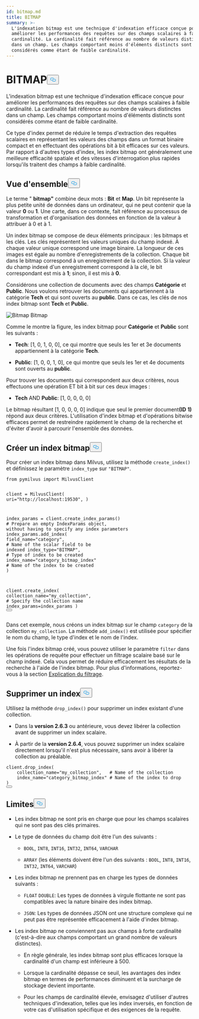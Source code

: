 ```yaml
---
id: bitmap.md
title: BITMAP
summary: >-
  L'indexation bitmap est une technique d'indexation efficace conçue pour
  améliorer les performances des requêtes sur des champs scalaires à faible
  cardinalité. La cardinalité fait référence au nombre de valeurs distinctes
  dans un champ. Les champs comportant moins d'éléments distincts sont
  considérés comme étant de faible cardinalité.
---
```

<h1 id="BITMAP" class="common-anchor-header">BITMAP<button data-href="#BITMAP" class="anchor-icon" translate="no">
      <svg translate="no"
        aria-hidden="true"
        focusable="false"
        height="20"
        version="1.1"
        viewBox="0 0 16 16"
        width="16"
      >
        <path
          fill="#0092E4"
          fill-rule="evenodd"
          d="M4 9h1v1H4c-1.5 0-3-1.69-3-3.5S2.55 3 4 3h4c1.45 0 3 1.69 3 3.5 0 1.41-.91 2.72-2 3.25V8.59c.58-.45 1-1.27 1-2.09C10 5.22 8.98 4 8 4H4c-.98 0-2 1.22-2 2.5S3 9 4 9zm9-3h-1v1h1c1 0 2 1.22 2 2.5S13.98 12 13 12H9c-.98 0-2-1.22-2-2.5 0-.83.42-1.64 1-2.09V6.25c-1.09.53-2 1.84-2 3.25C6 11.31 7.55 13 9 13h4c1.45 0 3-1.69 3-3.5S14.5 6 13 6z"
        ></path>
      </svg>
    </button></h1><p>L'indexation bitmap est une technique d'indexation efficace conçue pour améliorer les performances des requêtes sur des champs scalaires à faible cardinalité. La cardinalité fait référence au nombre de valeurs distinctes dans un champ. Les champs comportant moins d'éléments distincts sont considérés comme étant de faible cardinalité.</p>
<p>Ce type d'index permet de réduire le temps d'extraction des requêtes scalaires en représentant les valeurs des champs dans un format binaire compact et en effectuant des opérations bit à bit efficaces sur ces valeurs. Par rapport à d'autres types d'index, les index bitmap ont généralement une meilleure efficacité spatiale et des vitesses d'interrogation plus rapides lorsqu'ils traitent des champs à faible cardinalité.</p>
<h2 id="Overview" class="common-anchor-header">Vue d'ensemble<button data-href="#Overview" class="anchor-icon" translate="no">
      <svg translate="no"
        aria-hidden="true"
        focusable="false"
        height="20"
        version="1.1"
        viewBox="0 0 16 16"
        width="16"
      >
        <path
          fill="#0092E4"
          fill-rule="evenodd"
          d="M4 9h1v1H4c-1.5 0-3-1.69-3-3.5S2.55 3 4 3h4c1.45 0 3 1.69 3 3.5 0 1.41-.91 2.72-2 3.25V8.59c.58-.45 1-1.27 1-2.09C10 5.22 8.98 4 8 4H4c-.98 0-2 1.22-2 2.5S3 9 4 9zm9-3h-1v1h1c1 0 2 1.22 2 2.5S13.98 12 13 12H9c-.98 0-2-1.22-2-2.5 0-.83.42-1.64 1-2.09V6.25c-1.09.53-2 1.84-2 3.25C6 11.31 7.55 13 9 13h4c1.45 0 3-1.69 3-3.5S14.5 6 13 6z"
        ></path>
      </svg>
    </button></h2><p>Le terme " <strong>bitmap"</strong> combine deux mots : <strong>Bit</strong> et <strong>Map</strong>. Un bit représente la plus petite unité de données dans un ordinateur, qui ne peut contenir que la valeur <strong>0</strong> ou <strong>1</strong>. Une carte, dans ce contexte, fait référence au processus de transformation et d'organisation des données en fonction de la valeur à attribuer à 0 et à 1.</p>
<p>Un index bitmap se compose de deux éléments principaux : les bitmaps et les clés. Les clés représentent les valeurs uniques du champ indexé. À chaque valeur unique correspond une image binaire. La longueur de ces images est égale au nombre d'enregistrements de la collection. Chaque bit dans le bitmap correspond à un enregistrement de la collection. Si la valeur du champ indexé d'un enregistrement correspond à la clé, le bit correspondant est mis à <strong>1</strong>; sinon, il est mis à <strong>0</strong>.</p>
<p>Considérons une collection de documents avec des champs <strong>Catégorie</strong> et <strong>Public</strong>. Nous voulons retrouver les documents qui appartiennent à la catégorie <strong>Tech</strong> et qui sont ouverts au <strong>public</strong>. Dans ce cas, les clés de nos index bitmap sont <strong>Tech</strong> et <strong>Public</strong>.</p>
<p>
  
   <span class="img-wrapper"> <img translate="no" src="/docs/v2.6.x/assets/bitmap.png" alt="Bitmap" class="doc-image" id="bitmap" />
   </span> <span class="img-wrapper"> <span>Bitmap</span> </span></p>
<p>Comme le montre la figure, les index bitmap pour <strong>Catégorie</strong> et <strong>Public</strong> sont les suivants :</p>
<ul>
<li><p><strong>Tech</strong>: [1, 0, 1, 0, 0], ce qui montre que seuls les 1er et 3e documents appartiennent à la catégorie <strong>Tech</strong>.</p></li>
<li><p><strong>Public</strong>: [1, 0, 0, 1, 0], ce qui montre que seuls les 1er et 4e documents sont ouverts au <strong>public</strong>.</p></li>
</ul>
<p>Pour trouver les documents qui correspondent aux deux critères, nous effectuons une opération ET bit à bit sur ces deux images :</p>
<ul>
<li><strong>Tech</strong> AND <strong>Public</strong>: [1, 0, 0, 0, 0]</li>
</ul>
<p>Le bitmap résultant [1, 0, 0, 0, 0] indique que seul le premier document<strong>(ID</strong> <strong>1)</strong> répond aux deux critères. L'utilisation d'index bitmap et d'opérations bitwise efficaces permet de restreindre rapidement le champ de la recherche et d'éviter d'avoir à parcourir l'ensemble des données.</p>
<h2 id="Create-a-bitmap-index" class="common-anchor-header">Créer un index bitmap<button data-href="#Create-a-bitmap-index" class="anchor-icon" translate="no">
      <svg translate="no"
        aria-hidden="true"
        focusable="false"
        height="20"
        version="1.1"
        viewBox="0 0 16 16"
        width="16"
      >
        <path
          fill="#0092E4"
          fill-rule="evenodd"
          d="M4 9h1v1H4c-1.5 0-3-1.69-3-3.5S2.55 3 4 3h4c1.45 0 3 1.69 3 3.5 0 1.41-.91 2.72-2 3.25V8.59c.58-.45 1-1.27 1-2.09C10 5.22 8.98 4 8 4H4c-.98 0-2 1.22-2 2.5S3 9 4 9zm9-3h-1v1h1c1 0 2 1.22 2 2.5S13.98 12 13 12H9c-.98 0-2-1.22-2-2.5 0-.83.42-1.64 1-2.09V6.25c-1.09.53-2 1.84-2 3.25C6 11.31 7.55 13 9 13h4c1.45 0 3-1.69 3-3.5S14.5 6 13 6z"
        ></path>
      </svg>
    </button></h2><p>Pour créer un index bitmap dans Milvus, utilisez la méthode <code translate="no">create_index()</code> et définissez le paramètre <code translate="no">index_type</code> sur <code translate="no">&quot;BITMAP&quot;</code>.</p>
<pre><code translate="no" class="language-python"><span class="hljs-keyword">from</span> pymilvus <span class="hljs-keyword">import</span> MilvusClient

client = MilvusClient(
    uri=<span class="hljs-string">&quot;http://localhost:19530&quot;</span>,
)

index_params = client.create_index_params() <span class="hljs-comment"># Prepare an empty IndexParams object, without having to specify any index parameters</span>
index_params.add_index(
    field_name=<span class="hljs-string">&quot;category&quot;</span>, <span class="hljs-comment"># Name of the scalar field to be indexed</span>
    index_type=<span class="hljs-string">&quot;BITMAP&quot;</span>, <span class="hljs-comment"># Type of index to be created</span>
    index_name=<span class="hljs-string">&quot;category_bitmap_index&quot;</span> <span class="hljs-comment"># Name of the index to be created</span>
)

client.create_index(
    collection_name=<span class="hljs-string">&quot;my_collection&quot;</span>, <span class="hljs-comment"># Specify the collection name</span>
    index_params=index_params
)
<button class="copy-code-btn"></button></code></pre>
<p>Dans cet exemple, nous créons un index bitmap sur le champ <code translate="no">category</code> de la collection <code translate="no">my_collection</code>. La méthode <code translate="no">add_index()</code> est utilisée pour spécifier le nom du champ, le type d'index et le nom de l'index.</p>
<p>Une fois l'index bitmap créé, vous pouvez utiliser le paramètre <code translate="no">filter</code> dans les opérations de requête pour effectuer un filtrage scalaire basé sur le champ indexé. Cela vous permet de réduire efficacement les résultats de la recherche à l'aide de l'index bitmap. Pour plus d'informations, reportez-vous à la section <a href="/docs/fr/boolean.md">Explication du filtrage</a>.</p>
<h2 id="Drop-an-index" class="common-anchor-header">Supprimer un index<button data-href="#Drop-an-index" class="anchor-icon" translate="no">
      <svg translate="no"
        aria-hidden="true"
        focusable="false"
        height="20"
        version="1.1"
        viewBox="0 0 16 16"
        width="16"
      >
        <path
          fill="#0092E4"
          fill-rule="evenodd"
          d="M4 9h1v1H4c-1.5 0-3-1.69-3-3.5S2.55 3 4 3h4c1.45 0 3 1.69 3 3.5 0 1.41-.91 2.72-2 3.25V8.59c.58-.45 1-1.27 1-2.09C10 5.22 8.98 4 8 4H4c-.98 0-2 1.22-2 2.5S3 9 4 9zm9-3h-1v1h1c1 0 2 1.22 2 2.5S13.98 12 13 12H9c-.98 0-2-1.22-2-2.5 0-.83.42-1.64 1-2.09V6.25c-1.09.53-2 1.84-2 3.25C6 11.31 7.55 13 9 13h4c1.45 0 3-1.69 3-3.5S14.5 6 13 6z"
        ></path>
      </svg>
    </button></h2><p>Utilisez la méthode <code translate="no">drop_index()</code> pour supprimer un index existant d'une collection.</p>
<div class="alert note">
<ul>
<li><p>Dans la <strong>version 2.6.3</strong> ou antérieure, vous devez libérer la collection avant de supprimer un index scalaire.</p></li>
<li><p>À partir de la <strong>version 2.6.4</strong>, vous pouvez supprimer un index scalaire directement lorsqu'il n'est plus nécessaire, sans avoir à libérer la collection au préalable.</p></li>
</ul>
</div>
<pre><code translate="no" class="language-python">client.drop_index(
    collection_name=<span class="hljs-string">&quot;my_collection&quot;</span>,   <span class="hljs-comment"># Name of the collection</span>
    index_name=<span class="hljs-string">&quot;category_bitmap_index&quot;</span> <span class="hljs-comment"># Name of the index to drop</span>
)
<button class="copy-code-btn"></button></code></pre>
<h2 id="Limits" class="common-anchor-header">Limites<button data-href="#Limits" class="anchor-icon" translate="no">
      <svg translate="no"
        aria-hidden="true"
        focusable="false"
        height="20"
        version="1.1"
        viewBox="0 0 16 16"
        width="16"
      >
        <path
          fill="#0092E4"
          fill-rule="evenodd"
          d="M4 9h1v1H4c-1.5 0-3-1.69-3-3.5S2.55 3 4 3h4c1.45 0 3 1.69 3 3.5 0 1.41-.91 2.72-2 3.25V8.59c.58-.45 1-1.27 1-2.09C10 5.22 8.98 4 8 4H4c-.98 0-2 1.22-2 2.5S3 9 4 9zm9-3h-1v1h1c1 0 2 1.22 2 2.5S13.98 12 13 12H9c-.98 0-2-1.22-2-2.5 0-.83.42-1.64 1-2.09V6.25c-1.09.53-2 1.84-2 3.25C6 11.31 7.55 13 9 13h4c1.45 0 3-1.69 3-3.5S14.5 6 13 6z"
        ></path>
      </svg>
    </button></h2><ul>
<li><p>Les index bitmap ne sont pris en charge que pour les champs scalaires qui ne sont pas des clés primaires.</p></li>
<li><p>Le type de données du champ doit être l'un des suivants :</p>
<ul>
<li><p><code translate="no">BOOL</code>, <code translate="no">INT8</code>, <code translate="no">INT16</code>, <code translate="no">INT32</code>, <code translate="no">INT64</code>, <code translate="no">VARCHAR</code></p></li>
<li><p><code translate="no">ARRAY</code> (les éléments doivent être l'un des suivants : <code translate="no">BOOL</code>, <code translate="no">INT8</code>, <code translate="no">INT16</code>, <code translate="no">INT32</code>, <code translate="no">INT64</code>, <code translate="no">VARCHAR</code>)</p></li>
</ul></li>
<li><p>Les index bitmap ne prennent pas en charge les types de données suivants :</p>
<ul>
<li><p><code translate="no">FLOAT</code> <code translate="no">DOUBLE</code>: Les types de données à virgule flottante ne sont pas compatibles avec la nature binaire des index bitmap.</p></li>
<li><p><code translate="no">JSON</code>: Les types de données JSON ont une structure complexe qui ne peut pas être représentée efficacement à l'aide d'index bitmap.</p></li>
</ul></li>
<li><p>Les index bitmap ne conviennent pas aux champs à forte cardinalité (c'est-à-dire aux champs comportant un grand nombre de valeurs distinctes).</p>
<ul>
<li><p>En règle générale, les index bitmap sont plus efficaces lorsque la cardinalité d'un champ est inférieure à 500.</p></li>
<li><p>Lorsque la cardinalité dépasse ce seuil, les avantages des index bitmap en termes de performances diminuent et la surcharge de stockage devient importante.</p></li>
<li><p>Pour les champs de cardinalité élevée, envisagez d'utiliser d'autres techniques d'indexation, telles que les index inversés, en fonction de votre cas d'utilisation spécifique et des exigences de la requête.</p></li>
</ul></li>
</ul>
